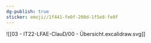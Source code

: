 ```yaml
---
dg-publish: true
sticker: emoji//1f441-fe0f-200d-1f5e8-fe0f
---
```

![[03 - IT22-LFAE-ClauD/00 - Übersicht.excalidraw.svg]]

